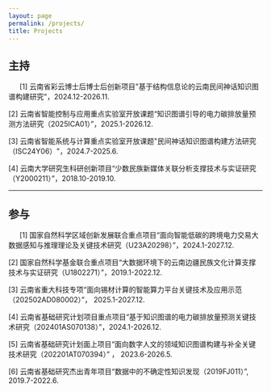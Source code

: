 ```yaml
---
layout: page
permalink: /projects/
title: Projects
---
```



## 主持

&ensp; &ensp; [1] 云南省彩云博士后博士后创新项目"基于结构信息论的云南民间神话知识图谱构建研究"，2024.12-2026.11. <br>

[2] 云南省智能控制与应用重点实验室开放课题“知识图谱引导的电力碳排放量预测方法研究（2025ICA01）”，2025.1-2026.12. <br>

[3] 云南省智能系统与计算重点实验室开放课题"民间神话知识图谱构建方法研究（ISC24Y06）"，2024.7-2025.6. <br>

[4] 云南大学研究生科研创新项目“少数民族新媒体关联分析支撑技术与实证研究（Y2000211）”，2018.10-2019.10. <br>


---

## 参与

&ensp; &ensp; [1] 国家自然科学区域创新发展联合重点项目“面向智能低碳的跨境电力交易大数据感知与推理理论及关键技术研究（U23A20298）”，2024.1-2027.12. <br>

[2] 国家自然科学基金联合重点项目“大数据环境下的云南边疆民族文化计算支撑技术与实证研究（U1802271）”，2019.1-2022.12. <br>

[3] 云南省重大科技专项“面向锡材计算的智能算力平台关键技术及应用示范（202502AD080002）”， 2025.1-2027.12. <br>

[4] 云南省基础研究计划项目重点项目“基于知识图谱的电力碳排放量预测关键技术研究（202401AS070138）”，2024.1-2026.12. <br>

[5] 云南省基础研究计划面上项目“面向数字人文的领域知识图谱构建与补全关键技术研究（202201AT070394）” ， 2023.6-2026.5. <br>

[6] 云南省基础研究杰出青年项目“数据中的不确定性知识发现（2019FJ011）”, 2019.7-2022.6. <br>

<br>

